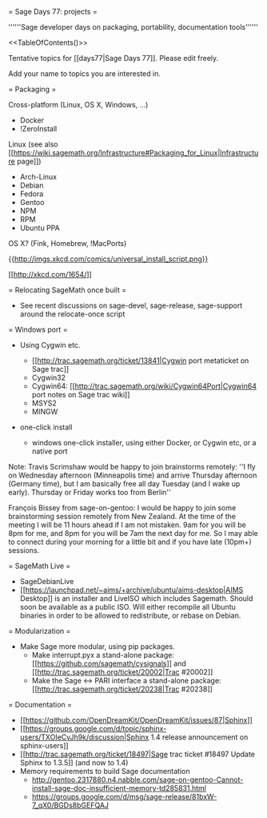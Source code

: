 = Sage Days 77: projects =

''''''Sage developer days on packaging, portability, documentation tools''''''

<<TableOfContents()>>

Tentative topics for [[days77|Sage Days 77]]. Please edit freely.

Add your name to topics you are interested in.


= Packaging =

Cross-platform (Linux, OS X, Windows, ...)

  * Docker
  * !ZeroInstall

Linux (see also [[https://wiki.sagemath.org/Infrastructure#Packaging_for_Linux|Infrastructure page]])

  * Arch-Linux
  * Debian
  * Fedora
  * Gentoo
  * NPM
  * RPM
  * Ubuntu PPA

OS X? (Fink, Homebrew, !MacPorts)

{{http://imgs.xkcd.com/comics/universal_install_script.png}}

[[http://xkcd.com/1654/]]

= Relocating SageMath once built =

  * See recent discussions on sage-devel, sage-release, sage-support around the relocate-once script

= Windows port =

  * Using Cygwin etc.
    * [[http://trac.sagemath.org/ticket/13841|Cygwin port metaticket on Sage trac]]
    * Cygwin32
    * Cygwin64: [[http://trac.sagemath.org/wiki/Cygwin64Port|Cygwin64 port notes on Sage trac wiki]]
    * MSYS2
    * MINGW

  * one-click install
    * windows one-click installer, using either Docker, or Cygwin etc, or a native port

Note: Travis Scrimshaw would be happy to join brainstorms remotely:
''I fly on Wednesday afternoon (Minneapolis time) and arrive Thursday
afternoon (Germany time), but I am basically free all day Tuesday (and
I wake up early). Thursday or Friday works too from Berlin''

François Bissey from sage-on-gentoo: I would be happy to join some brainstorming session remotely from New Zealand. At the time of the meeting I will be 11 hours ahead if I am not mistaken. 9am for you will be 8pm for me, and 8pm for you will be 7am the next day for me. So I may able to connect during your morning for a little bit and if you have late (10pm+) sessions.

= SageMath Live =

  * SageDebianLive
  * [[https://launchpad.net/~aims/+archive/ubuntu/aims-desktop|AIMS Desktop]] is an installer and LiveISO which includes Sagemath. Should soon be available as a public ISO. Will either recompile all Ubuntu binaries in order to be allowed to redistribute, or rebase on Debian.

= Modularization =

  * Make Sage more modular, using pip packages.
    * Make interrupt.pyx a stand-alone package: [[https://github.com/sagemath/cysignals]] and [[http://trac.sagemath.org/ticket/20002|Trac #20002]]
    * Make the Sage <-> PARI interface a stand-alone package: [[http://trac.sagemath.org/ticket/20238|Trac #20238]]

= Documentation =

  * [[https://github.com/OpenDreamKit/OpenDreamKit/issues/87|Sphinx]]
  * [[https://groups.google.com/d/topic/sphinx-users/TXOIeCvJh9k/discussion|Sphinx 1.4 release announcement on sphinx-users]]
  * [[http://trac.sagemath.org/ticket/18497|Sage trac ticket #18497 Update Sphinx to 1.3.5]] (and now to 1.4)
  * Memory requirements to build Sage documentation
    * http://gentoo.2317880.n4.nabble.com/sage-on-gentoo-Cannot-install-sage-doc-insufficient-memory-td285831.html
    * https://groups.google.com/d/msg/sage-release/81bxW-7_qX0/BGDs8bGEFQAJ
